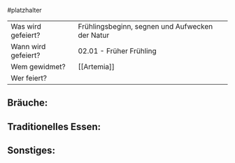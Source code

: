#platzhalter 

|                     |                                                 |
| ------------------- | ----------------------------------------------- |
| Was wird gefeiert?  | Frühlingsbeginn, segnen und Aufwecken der Natur |
| Wann wird gefeiert? | 02.01 - Früher Frühling                         |
| Wem gewidmet?       | [[Artemia]]                            |
| Wer feiert?         |                                                 |
## Bräuche:
## Traditionelles Essen:
## Sonstiges:
